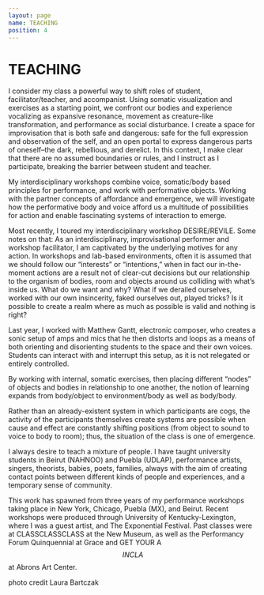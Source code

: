 ```yaml
---
layout: page
name: TEACHING
position: 4
---
```


# TEACHING

I consider my class a powerful way to shift roles of student, facilitator/teacher, and accompanist. Using somatic visualization and exercises as a starting point, we confront our bodies and experience vocalizing as expansive resonance, movement as creature-like transformation, and performance as social disturbance. I create a space for improvisation that is both safe and dangerous: safe for the full expression and observation of the self, and an open portal to express dangerous parts of oneself–the dark, rebellious, and derelict. In this context, I make clear that there are no assumed boundaries or rules, and I instruct as I participate, breaking the barrier between student and teacher.

My interdisciplinary workshops combine voice, somatic/body based principles for performance, and work with performative objects. Working with the partner concepts of affordance and emergence, we will investigate how the performative body and voice afford us a multitude of possibilities for action and enable fascinating systems of interaction to emerge.

Most recently, I toured my interdisciplinary workshop DESIRE/REVILE. Some notes on that: As an interdisciplinary, improvisational performer and workshop facilitator, I am captivated by the underlying motives for any action. In workshops and lab-based environments, often it is assumed that we should follow our “interests” or “intentions,” when in fact our in-the-moment actions are a result not of clear-cut decisions but our relationship to the organism of bodies, room and objects around us colliding with what’s inside us. What do we want and why? What if we derailed ourselves, worked with our own insincerity, faked ourselves out, played tricks? Is it possible to create a realm where as much as possible is valid and nothing is right?

Last year, I worked with Matthew Gantt, electronic composer, who creates a sonic setup of amps and mics that he then distorts and loops as a means of both orienting and disorienting students to the space and their own voices. Students can interact with and interrupt this setup, as it is not relegated or entirely controlled.

By working with internal, somatic exercises, then placing different “nodes” of objects and bodies in relationship to one another, the notion of learning expands from body/object to environment/body as well as body/body.

Rather than an already-existent system in which participants are cogs, the activity of the participants themselves create systems are possible when cause and effect are constantly shifting positions (from object to sound to voice to body to room); thus, the situation of the class is one of emergence.

I always desire to teach a mixture of people. I have taught university students in Beirut (NAHNOO) and Puebla (UDLAP), performance artists, singers, theorists, babies, poets, families, always with the aim of creating contact points between different kinds of people and experiences, and a temporary sense of community.

This work has spawned from three years of my performance workshops taking place in New York, Chicago, Puebla (MX), and Beirut. Recent workshops were produced through University of Kentucky-Lexington, where I was a guest artist, and The Exponential Festival. Past classes were at CLASSCLASSCLASS at the New Museum, as well as the Performancy Forum Quinquennial at Grace and GET YOUR A$$ IN CLA$$ at Abrons Art Center.

photo credit Laura Bartczak
